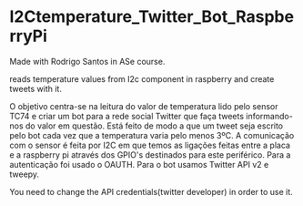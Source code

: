 # I2Ctemperature_Twitter_Bot_RaspberryPi

Made with Rodrigo Santos in ASe course.

reads temperature values from I2c component in raspberry and create tweets with it.

O objetivo centra-se na leitura do valor de temperatura lido pelo sensor TC74 e criar um bot para a rede social Twitter que faça tweets informando-nos do valor em questão. Está feito de modo a que um tweet seja escrito pelo bot cada vez que a temperatura varia pelo menos 3ºC. A comunicação com o sensor é feita por I2C em que temos as ligações feitas entre a placa e a raspberry pi através dos GPIO's destinados para este periférico. Para a autenticação foi usado o OAUTH. Para o bot usamos Twitter API v2 e tweepy.


You need to change the API credentials(twitter developer) in order to use it.
